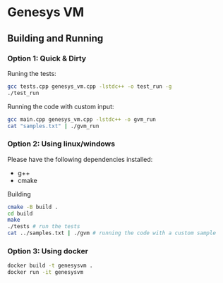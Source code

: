 # Genesys VM

## Building and Running

### Option 1: Quick & Dirty

Runing the tests:
```sh
gcc tests.cpp genesys_vm.cpp -lstdc++ -o test_run -g
./test_run
```

Running the code with custom input:
```sh
gcc main.cpp genesys_vm.cpp -lstdc++ -o gvm_run
cat "samples.txt" | ./gvm_run

```

### Option 2: Using linux/windows

Please have the following dependencies installed:
- g++
- cmake

Building
```sh
cmake -B build .
cd build
make
./tests # run the tests
cat ../samples.txt | ./gvm # running the code with a custom sample
```

### Option 3: Using docker

```sh
docker build -t genesysvm .
docker run -it genesysvm
```
